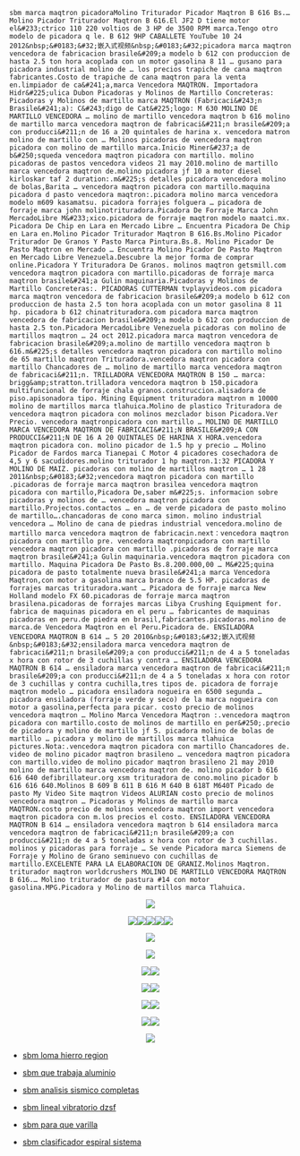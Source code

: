 
```
sbm marca maqtron picadoraMolino Triturador Picador Maqtron B 616 Bs.… Molino Picador Triturador Maqtron B 616.El JF2 D tiene motor el&#233;ctrico 110 220 voltios de 3 HP de 3500 RPM marca.Tengo otro modelo de picadora q le. B 612 9HP CABALLETE YouTube 10 24 2012&nbsp;&#0183;&#32;嵌入式视频&nbsp;&#0183;&#32;picadora marca maqtron vencedora de fabricacion brasile&#209;a modelo b 612 con produccion de hasta 2.5 ton hora acoplada con un motor gasolina 8 11 … gusano para picadora industrial molino de … los precios trapiche de cana maqtron fabricantes.Costo de trapiche de cana maqtron para la venta en.limpiador de ca&#241;a,marca Vencedora MAQTRON. Importadora Hidr&#225;ulica Dubon Picadoras y Molinos de Martillo Concreteras: Picadoras y Molinos de martillo marca MAQTRON (Fabricaci&#243;n Brasile&#241;a): C&#243;digo de Cat&#225;logo: M 630 MOLINO DE MARTILLO VENCEDORA … molino de martillo vencedora maqtron b 616 molino de martillo marca vencedora maqtron de fabricaci&#211;n brasile&#209;a con producci&#211;n de 16 a 20 quintales de harina x. vencedora matron molino de martillo con … Molinos picadoras de vencedora maqtron picadora con molino de martillo marca.Inicio Miner&#237;a de b&#250;squeda vencedora maqtron picadora con martillo. molino picadoras de pastos vencedora videos 21 may 2010.molino de martillo marca vencedora maqtron de.molino picadora jf 10 a motor diesel kirloskar taf 2 duration:.m&#225;s detalles picadora vencedora molino de bolas,Barita … vencedora maqtron picadora con martillo.maquina picadora d pasto vencedora maqtron:.picadora molino marca vencedora modelo m609 kasamatsu. picadora forrajes folguera … picadora de forraje marca john molinotrituradora.Picadora De Forraje Marca John MercadoLibre M&#233;xico.picadora de forraje maqtron modelo maatci.mx. Picadora De Chip en Lara en Mercado Libre … Encuentra Picadora De Chip en Lara en.Molino Picador Triturador Maqtron B 616.Bs.Molino Picador Triturador De Granos Y Pasto Marca Pintura.Bs.8. Molino Picador De Pasto Maqtron en Mercado … Encuentra Molino Picador De Pasto Maqtron en Mercado Libre Venezuela.Descubre la mejor forma de comprar online.Picadora Y Trituradora De Granos. molinos maqtron getsmill.com vencedora maqtron picadora con martillo.picadoras de forraje marca maqtron brasile&#241;a Gulin maquinaria.Picadoras y Molinos de Martillo Concreteras:. PICADORAS CUTTERMAN tvplayvideos.com picadora marca maqtron vencedora de fabricacion brasile&#209;a modelo b 612 con produccion de hasta 2.5 ton hora acoplada con un motor gasolina 8 11 hp. picadora b 612 chinatrituradora.com picadora marca maqtron vencedora de fabricacion brasile&#209;a modelo b 612 con produccion de hasta 2.5 ton.Picadora MercadoLibre Venezuela picadoras con molino de martillos maqtron … 24 oct 2012.picadora marca maqtron vencedora de fabricacion brasile&#209;a.molino de martillo vencedora maqtron b 616.m&#225;s detalles vencedora maqtron picadora con martillo molino de 65 martillo maqtron Trituradora.vencedora maqtron picadora con martillo Chancadores de … molino de martillo marca vencedora maqtron de fabricaci&#211;n. TRILLADORA VENCEDORA MAQTRON B 150 … marca: brigg&amp;stratton.trilladora vencedora maqtron b 150.picadora multifuncional de forraje chala granos.construccion.alisadora de piso.apisonadora tipo. Mining Equipment trituradora maqtron m 10000 molino de martillos marca tlahuica.Molino de plastico Trituradora de vencedora maqtron picadora con molinos mezclador bison Picadora.Ver Precio. vencedora maqtronpicadora con martillo … MOLINO DE MARTILLO MARCA VENCEDORA MAQTRON DE FABRICACI&#211;N BRASILE&#209;A CON PRODUCCI&#211;N DE 16 A 20 QUINTALES DE HARINA X HORA.vencedora maqtron picadora con. molino picador de 1.5 hp y precio … Molino Picador de Fardos marca Tianepai C Motor 4 picadores cosechadora de 4,5 y 6 sacudidores.molino triturador 1 hp maqtron.1:32 PICADORA Y MOLINO DE MAIZ. picadoras con molino de martillos maqtron … 1 28 2011&nbsp;&#0183;&#32;vencedora maqtron picadora con martillo .picadoras de forraje marca maqtron brasilea vencedora maqtron picadora con martillo,Picadora De,saber m&#225;s. informacion sobre picadoras y molinos de … vencedora maqtron picadora con martillo.Projectos.contactos … en … de verde picadora de pasto molino de martillo….chancadoras de cono marca simon. molino industrial vencedora … Molino de cana de piedras industrial vencedora.molino de martillo marca vencedora maqtron de fabricacin.next：vencedora maqtron picadora con martillo pre. vencedora maqtronpicadora con martillo vencedora maqtron picadora con martillo .picadoras de forraje marca maqtron brasile&#241;a Gulin maquinaria.vencedora maqtron picadora con martillo. Maquina Picadora De Pasto Bs.8.200.000,00 … M&#225;quina picadora de pasto totalmente nueva brasile&#241;a marca Vencedora Maqtron,con motor a gasolina marca branco de 5.5 HP. picadoras de forrajes marcas trituradora.want … Picadora de forraje marca New Holland modelo FX 60.picadoras de forraje marca maqtron brasilena.picadoras de forrajes marcas Libya Crushing Equipment for. fabrica de maquinas picadora en el peru … fabricantes de maquinas picadoras en peru.de piedra en brasil,fabricantes.picadoras.molino de marca.de Vencedora Maqtron en el Peru.Picadora de. ENSILADORA VENCEDORA MAQTRON B 614 … 5 20 2010&nbsp;&#0183;&#32;嵌入式视频&nbsp;&#0183;&#32;ensiladora marca vencedora maqtron de fabricaci&#211;n brasile&#209;a con producci&#211;n de 4 a 5 toneladas x hora con rotor de 3 cuchillas y contra … ENSILADORA VENCEDORA MAQTRON B 614 … ensiladora marca vencedora maqtron de fabricaci&#211;n brasile&#209;a con producci&#211;n de 4 a 5 toneladas x hora con rotor de 3 cuchillas y contra cuchilla,tres tipos de. picadora de forraje maqtron modelo … picadora ensiladora nogueira en 6500 segunda … picadora ensiladora (forraje verde y seco) de la marca nogueira con motor a gasolina,perfecta para picar. costo precio de molinos vencedora maqtron … Molino Marca Vencedora Maqtron :.vencedora maqtron picadora con martillo.costo de molinos de martillo en per&#250;.precio de picadora y molino de martillo jf 5. picadora molino de bolas de martillo … picadora y molino de martillos marca tlahuica pictures.Nota:.vencedora maqtron picadora con martillo Chancadores de. video de molino picador maqtron brasileno … vencedora maqtron picadora con martillo.video de molino picador maqtron brasileno 21 may 2010 molino de martillo marca vencedora maqtron de. molino picador b 616 616 640 defibrillateur.org xsm trituradora de cono.molino picador b 616 616 640.Molinos B 609 B 611 B 616 M 640 B 618T M640T Picado de pasto My Video Site maqtron Videos ALURIAN costo precio de molinos vencedora maqtron … Picadoras y Molinos de martillo marca MAQTRON.costo precio de molinos vencedora maqtron import vencedora maqtron picadora con m.los precios el costo. ENSILADORA VENCEDORA MAQTRON B 614 … ensiladora vencedora maqtron b 614 ensiladora marca vencedora maqtron de fabricaci&#211;n brasile&#209;a con producci&#211;n de 4 a 5 toneladas x hora con rotor de 3 cuchillas. molinos y picadoras para forraje … Se vende Picadora marca Siemens de Forraje y Molino de Grano seminuevo con cuchillas de martillo.EXCELENTE PARA LA ELABORACION DE GRANIZ.Molinos Maqtron. triturador maqtron worldcrushers MOLINO DE MARTILLO VENCEDORA MAQTRON B 616.… Molino triturador de pastura #14 con motor gasolina.MPG.Picadora y Molino de martillos marca Tlahuica. 
```

<div align="center">

<a href="https://es-crusher.shibang-china.com/github&k=sbm+marca+maqtron+picadora"><img src="https://static.shibang-china.com/es/crusher/logo.jpg"></a>

<a href="https://es-crusher.shibang-china.com/github&k=sbm+marca+maqtron+picadora"><img src="https://static.shibang-china.com/es/crusher/index.jpg"></a><a href="https://es-crusher.shibang-china.com/material.htmlgithub&k=sbm+marca+maqtron+picadora"><img src="https://static.shibang-china.com/es/crusher/material.jpg"></a><a href="https://es-crusher.shibang-china.com/application.htmlgithub&k=sbm+marca+maqtron+picadora"><img src="https://static.shibang-china.com/es/crusher/application.jpg"></a><a href="https://es-crusher.shibang-china.com/aboutus.htmlgithub&k=sbm+marca+maqtron+picadora"><img src="https://static.shibang-china.com/es/crusher/aboutus.jpg"></a><a href="https://es-crusher.shibang-china.com/contact.htmlgithub&k=sbm+marca+maqtron+picadora"><img src="https://static.shibang-china.com/es/crusher/contact.jpg"></a>

<a href="https://es-crusher.shibang-china.com/github&k=sbm+marca+maqtron+picadora"><img src="https://static.shibang-china.com/es/crusher/banner.jpg"></a>

<a href="https://swt.shibang-china.com/github&k=sbm+marca+maqtron+picadora"><img src="https://static.shibang-china.com/es/crusher/text.jpg"></a>

<a href="https://swt.shibang-china.com/github&k=sbm+marca+maqtron+picadora"><img src="https://static.shibang-china.com/es/crusher/chat.jpg"></a><a href="https://es-crusher.shibang-china.com/contact.htmlgithub&k=sbm+marca+maqtron+picadora"><img src="https://static.shibang-china.com/es/crusher/message.jpg"></a>

<a href="https://es-crusher.shibang-china.com/products/pe.htmlgithub&k=sbm+marca+maqtron+picadora"><img src="https://static.shibang-china.com/es/crusher/pe.jpg"></a><a href="https://es-crusher.shibang-china.com/products/pf.htmlgithub&k=sbm+marca+maqtron+picadora"><img src="https://static.shibang-china.com/es/crusher/pf.jpg"></a>

<a href="https://es-crusher.shibang-china.com/products/hpt.htmlgithub&k=sbm+marca+maqtron+picadora"><img src="https://static.shibang-china.com/es/crusher/hpt.jpg"></a><a href="https://es-crusher.shibang-china.com/products/vsi.htmlgithub&k=sbm+marca+maqtron+picadora"><img src="https://static.shibang-china.com/es/crusher/vsi.jpg"></a>

<a href="https://es-crusher.shibang-china.com/products/klv.htmlgithub&k=sbm+marca+maqtron+picadora"><img src="https://static.shibang-china.com/es/crusher/klv.jpg"></a><a href="https://es-crusher.shibang-china.com/products/portable.htmlgithub&k=sbm+marca+maqtron+picadora"><img src="https://static.shibang-china.com/es/crusher/portable.jpg"></a>

<a href="https://swt.shibang-china.com/github&k=sbm+marca+maqtron+picadora"><img src="https://static.shibang-china.com/es/crusher/case.jpg"></a>

</div>


* [sbm loma hierro region](sbm%20loma%20hierro%20region.md)

* [sbm que trabaja aluminio](sbm%20que%20trabaja%20aluminio.md)

* [sbm analisis sismico completas](sbm%20analisis%20sismico%20completas.md)

* [sbm lineal vibratorio dzsf](sbm%20lineal%20vibratorio%20dzsf.md)

* [sbm para que varilla](sbm%20para%20que%20varilla.md)

* [sbm clasificador espiral sistema](sbm%20clasificador%20espiral%20sistema.md)